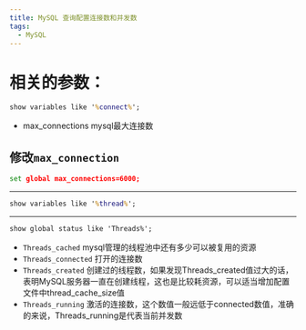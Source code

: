 ```yaml
---
title: MySQL 查询配置连接数和并发数
tags:
  - MySQL
---
```


# 相关的参数：
~~~cmd
show variables like '%connect%';
~~~
* max_connections mysql最大连接数
## 修改`max_connection`
~~~cmd
set global max_connections=6000;
~~~

---

~~~cmd
show variables like '%thread%';
~~~

---

~~~cmd
show global status like 'Threads%';
~~~
* `Threads_cached`  mysql管理的线程池中还有多少可以被复用的资源
* `Threads_connected` 打开的连接数
* `Threads_created` 创建过的线程数，如果发现Threads_created值过大的话，表明MySQL服务器一直在创建线程，这也是比较耗资源，可以适当增加配置文件中thread_cache_size值
* `Threads_running` 激活的连接数，这个数值一般远低于connected数值，准确的来说，Threads_running是代表当前并发数
